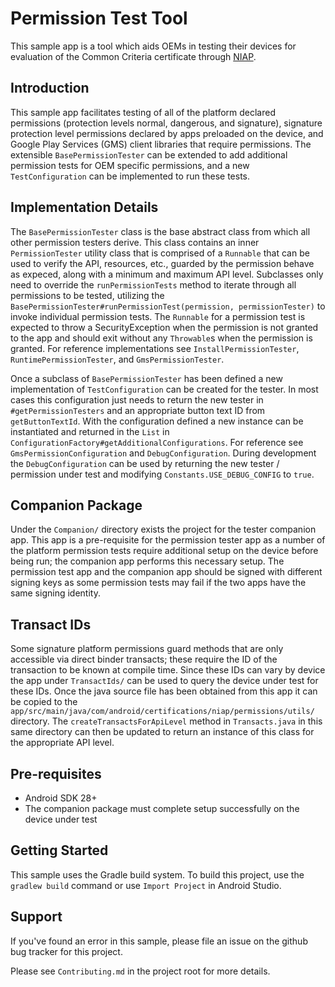 # Permission Test Tool

This sample app is a tool which aids OEMs in testing their devices for
evaluation of the Common Criteria certificate through
[NIAP](https://www.niap-ccevs.org/).

## Introduction
This sample app facilitates testing of all of the platform declared permissions
(protection levels normal, dangerous, and signature), signature protection level
permissions declared by apps preloaded on the device, and Google Play Services
(GMS) client libraries that require permissions. The extensible
`BasePermissionTester` can be extended to add additional permission tests for
OEM specific permissions, and a new `TestConfiguration` can be implemented to
run these tests.

## Implementation Details
The `BasePermissionTester` class is the base abstract class from which all other
permission testers derive. This class contains an inner `PermissionTester`
utility class that is comprised of a `Runnable` that can be used to verify the
API, resources, etc., guarded by the permission behave as expeced, along with a
minimum and maximum API level. Subclasses only need to override the
`runPermissionTests` method to iterate through all permissions to be tested,
utilizing the `BasePermissionTester#runPermissionTest(permission,
permissionTester)` to invoke individual permission tests. The `Runnable` for a
permission test is expected to throw a SecurityException when the permission is
not granted to the app and should exit without any `Throwable`s when the
permission is granted. For reference implementations see
`InstallPermissionTester`, `RuntimePermissionTester`, and
`GmsPermissionTester`.

Once a subclass of `BasePermissionTester` has been defined a new implementation
of `TestConfiguration` can be created for the tester. In most cases this
configuration just needs to return the new tester in `#getPermissionTesters` and
an appropriate button text ID from `getButtonTextId`. With the configuration
defined a new instance can be instantiated and returned in the `List` in
`ConfigurationFactory#getAdditionalConfigurations`. For reference see
`GmsPermissionConfiguration` and `DebugConfiguration`. During development
the `DebugConfiguration` can be used by returning the new tester / permission
under test and modifying `Constants.USE_DEBUG_CONFIG` to `true`.

## Companion Package
Under the `Companion/` directory exists the project for the tester companion
app. This app is a pre-requisite for the permission tester app as a number of
the platform permission tests require additional setup on the device before
being run; the companion app performs this necessary setup. The permission test
app and the companion app should be signed with different signing keys as some
permission tests may fail if the two apps have the same signing identity.

## Transact IDs
Some signature platform permissions guard methods that are only accessible via
direct binder transacts; these require the ID of the transaction to be known at
compile time. Since these IDs can vary by device the app under `TransactIds/`
can be used to query the device under test for these IDs. Once the java source
file has been obtained from this app it can be copied to the
`app/src/main/java/com/android/certifications/niap/permissions/utils/`
directory. The `createTransactsForApiLevel` method in `Transacts.java` in this
same directory can then be updated to return an instance of this class for the
appropriate API level.

## Pre-requisites
* Android SDK 28+
* The companion package must complete setup successfully on the device under
test

## Getting Started
This sample uses the Gradle build system. To build this project, use the
`gradlew build` command or use `Import Project` in Android Studio.

## Support
If you've found an error in this sample, please file an issue on the github bug
tracker for this project.

Please see `Contributing.md` in the project root for more details.
